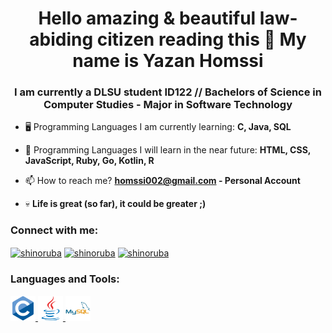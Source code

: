 <h1 align="center">Hello amazing & beautiful law-abiding citizen reading this 👋 My name is Yazan Homssi</h1>
<h3 align="center">I am currently a DLSU student ID122 // Bachelors of Science in Computer Studies - Major in Software Technology</h3>

- 🖥️ Programming Languages I am currently learning: **C, Java, SQL**

- 🌹 Programming Languages I will learn in the near future: **HTML, CSS, JavaScript, Ruby, Go, Kotlin, R**

- 📫 How to reach me? **homssi002@gmail.com - Personal Account**

- 💀 **Life is great (so far), it could be greater ;)**

<h3 align="left">Connect with me:</h3>
<p align="left">
<a href="https://twitter.com/shinoruba" target="blank"><img align="center" src="https://raw.githubusercontent.com/rahuldkjain/github-profile-readme-generator/master/src/images/icons/Social/twitter.svg" alt="shinoruba" height="30" width="40" /></a>
<a href="https://fb.com/shinoruba" target="blank"><img align="center" src="https://raw.githubusercontent.com/rahuldkjain/github-profile-readme-generator/master/src/images/icons/Social/facebook.svg" alt="shinoruba" height="30" width="40" /></a>
<a href="https://instagram.com/shinoruba" target="blank"><img align="center" src="https://raw.githubusercontent.com/rahuldkjain/github-profile-readme-generator/master/src/images/icons/Social/instagram.svg" alt="shinoruba" height="30" width="40" /></a>
</p>

<h3 align="left">Languages and Tools:</h3>
<p align="left"> <a href="https://www.cprogramming.com/" target="_blank" rel="noreferrer"> <img src="https://raw.githubusercontent.com/devicons/devicon/master/icons/c/c-original.svg" alt="c" width="40" height="40"/> </a> <a href="https://www.java.com" target="_blank" rel="noreferrer"> <img src="https://raw.githubusercontent.com/devicons/devicon/master/icons/java/java-original.svg" alt="java" width="40" height="40"/> </a> <a href="https://www.mysql.com/" target="_blank" rel="noreferrer"> <img src="https://raw.githubusercontent.com/devicons/devicon/master/icons/mysql/mysql-original-wordmark.svg" alt="mysql" width="40" height="40"/> </a> </p>
